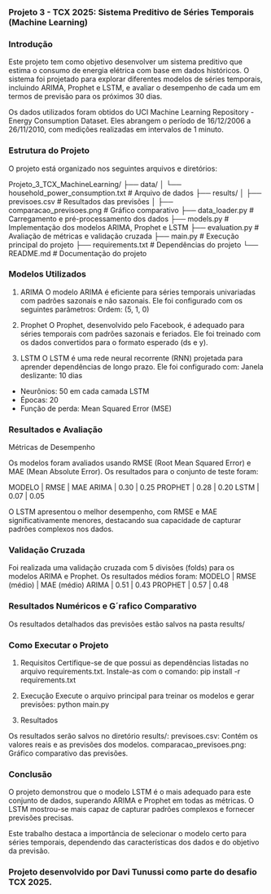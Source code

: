 ### Projeto 3 - TCX 2025: Sistema Preditivo de Séries Temporais (Machine Learning)

### Introdução

Este projeto tem como objetivo desenvolver um sistema preditivo que estima o consumo de energia elétrica com base em dados históricos. O sistema foi projetado para explorar diferentes modelos de séries temporais, incluindo ARIMA, Prophet e LSTM, e avaliar o desempenho de cada um em termos de previsão para os próximos 30 dias.

Os dados utilizados foram obtidos do UCI Machine Learning Repository - Energy Consumption Dataset. Eles abrangem o período de 16/12/2006 a 26/11/2010, com medições realizadas em intervalos de 1 minuto.

### Estrutura do Projeto

O projeto está organizado nos seguintes arquivos e diretórios:

Projeto_3_TCX_MachineLearning/ ├── data/ │ └── household_power_consumption.txt # Arquivo de dados ├── results/ │ ├── previsoes.csv # Resultados das previsões │ ├── comparacao_previsoes.png # Gráfico comparativo ├── data_loader.py # Carregamento e pré-processamento dos dados ├── models.py # Implementação dos modelos ARIMA, Prophet e LSTM ├── evaluation.py # Avaliação de métricas e validação cruzada ├── main.py # Execução principal do projeto ├── requirements.txt # Dependências do projeto └── README.md # Documentação do projeto

### Modelos Utilizados

1. ARIMA
O modelo ARIMA é eficiente para séries temporais univariadas com padrões sazonais e não sazonais. Ele foi configurado com os seguintes parâmetros:
Ordem: (5, 1, 0)

2. Prophet
O Prophet, desenvolvido pelo Facebook, é adequado para séries temporais com padrões sazonais e feriados. Ele foi treinado com os dados convertidos para o formato esperado (ds e y).

3. LSTM
O LSTM é uma rede neural recorrente (RNN) projetada para aprender dependências de longo prazo. Ele foi configurado com:
Janela deslizante: 10 dias
- Neurônios: 50 em cada camada LSTM
- Épocas: 20
- Função de perda: Mean Squared Error (MSE)

### Resultados e Avaliação

Métricas de Desempenho

Os modelos foram avaliados usando RMSE (Root Mean Squared Error) e MAE (Mean Absolute Error). Os resultados para o conjunto de teste foram:

MODELO    |  RMSE   |   MAE
ARIMA     |  0.30   |   0.25
PROPHET   |  0.28   |   0.20
LSTM      |  0.07   |   0.05

O LSTM apresentou o melhor desempenho, com RMSE e MAE significativamente menores, destacando sua capacidade de capturar padrões complexos nos dados.

### Validação Cruzada

Foi realizada uma validação cruzada com 5 divisões (folds) para os modelos ARIMA e Prophet. Os resultados médios foram:
MODELO    |  RMSE (médio)   |   MAE (médio) 
ARIMA     |      0.51       |     0.43
PROPHET   |      0.57       |     0.48

### Resultados Numéricos e G´rafico Comparativo

Os resultados detalhados das previsões estão salvos na pasta results/

### Como Executar o Projeto

1. Requisitos
Certifique-se de que possui as dependências listadas no arquivo requirements.txt. Instale-as com o comando:
pip install -r requirements.txt

2. Execução
Execute o arquivo principal para treinar os modelos e gerar previsões:
python main.py

3. Resultados

Os resultados serão salvos no diretório results/:
previsoes.csv: Contém os valores reais e as previsões dos modelos.
comparacao_previsoes.png: Gráfico comparativo das previsões.

### Conclusão

O projeto demonstrou que o modelo LSTM é o mais adequado para este conjunto de dados, superando ARIMA e Prophet em todas as métricas. O LSTM mostrou-se mais capaz de capturar padrões complexos e fornecer previsões precisas.

Este trabalho destaca a importância de selecionar o modelo certo para séries temporais, dependendo das características dos dados e do objetivo da previsão.

### Projeto desenvolvido por Davi Tunussi como parte do desafio TCX 2025.

